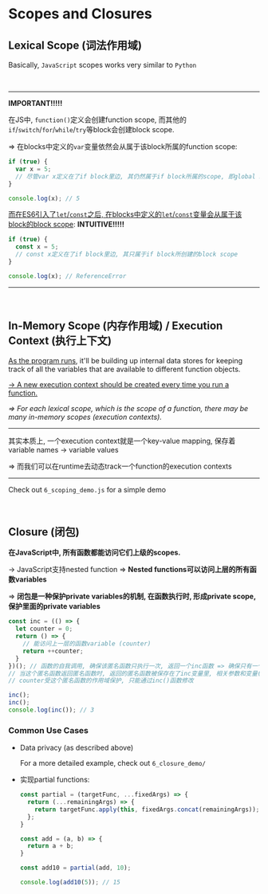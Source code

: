 # Scopes and Closures

## Lexical Scope (词法作用域)

Basically, `JavaScript` scopes works very similar to `Python`

<br>

***

**IMPORTANT!!!!!**

在JS中, `function()`定义会创建function scope, 而其他的`if`/`switch`/`for`/`while`/`try`等block会创建block scope.

=> 在blocks中定义的`var`变量依然会从属于该block所属的function scope:

```javascript
if (true) {
  var x = 5;
  // 尽管var x定义在了if block里边, 其仍然属于if block所属的scope, 即global scope
}

console.log(x); // 5
```

<u>而在ES6引入了`let`/`const`之后, 在blocks中定义的`let`/`const`变量会从属于该block的block scope</u>: **INTUITIVE!!!!!**

```javascript
if (true) {
  const x = 5;
  // const x定义在了if block里边, 其只属于if block所创建的block scope
}

console.log(x); // ReferenceError
```

***

<br>

## In-Memory Scope (内存作用域) / Execution Context (执行上下文)

<u>As the program runs</u>, it'll be building up internal data stores for keeping track of all the variables that are available to different function objects.

<u>-> A new execution context should be created every time you run a function.</u>

*=> For each lexical scope, which is the scope of a function, there may be many in-memory scopes (execution contexts).*

***

其实本质上, 一个execution context就是一个key-value mapping, 保存着variable names -> variable values

=> 而我们可以在runtime去动态track一个function的execution contexts

***

Check out `6_scoping_demo.js` for a simple demo

<br>

## Closure (闭包)

**在JavaScript中, 所有函数都能访问它们上级的scopes.**

-> JavaScript支持nested function => **Nested functions可以访问上层的所有函数variables**

=> **闭包是一种保护private variables的机制, 在函数执行时, 形成private scope, 保护里面的private variables**

```javascript
const inc = (() => {
  let counter = 0;
  return () => {
    // 能访问上一层的函数variable (counter)
    return ++counter;
  }
})(); // 函数的自我调用, 确保该匿名函数只执行一次, 返回一个inc函数 => 确保只有一个counter
// 当这个匿名函数返回匿名函数时, 返回的匿名函数被保存在了inc变量里, 相关参数和变量(counter)都保存在这个inc()函数中
// counter受这个匿名函数的作用域保护, 只能通过inc()函数修改

inc();
inc();
console.log(inc()); // 3
```

### Common Use Cases

* Data privacy (as described above)

  For a more detailed example, check out `6_closure_demo/`

* 实现partial functions:

  ```javascript
  const partial = (targetFunc, ...fixedArgs) => {
    return (...remainingArgs) => {
      return targetFunc.apply(this, fixedArgs.concat(remainingArgs));
    };
  }
  
  const add = (a, b) => {
    return a + b;
  }
  
  const add10 = partial(add, 10);
  
  console.log(add10(5)); // 15
  ```


